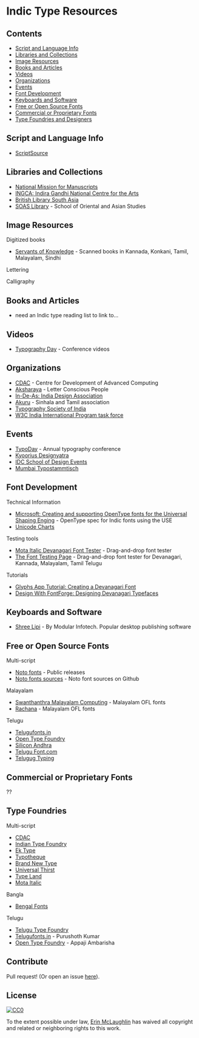 # Indic Type Resources

## Contents

- [Script and Language Info](#script-and-language-info)
- [Libraries and Collections](#libraries-and-collections)
- [Image Resources](#image-resources)
- [Books and Articles](#books-and-articles)
- [Videos](#videos)
- [Organizations](#organizations)
- [Events](#events)
- [Font Development](#font-development)
- [Keyboards and Software](#keyboards-and-software)
- [Free or Open Source Fonts](#free-or-open-source-fonts)
- [Commercial or Proprietary Fonts](#commercial-or-proprietary-fonts)
- [Type Foundries and Designers](#type-foundries-and-designers)



## Script and Language Info
- [ScriptSource](https://www.scriptsource.org/cms/scripts/page.php?)

## Libraries and Collections
- [National Mission for Manuscripts](https://www.namami.gov.in/)
- [INGCA: Indira Gandhi National Centre for the Arts](http://ignca.gov.in/online-digital-resources/)
- [British Library South Asia](https://www.bl.uk/subjects/south-asia)
- [SOAS Library](https://www.soas.ac.uk/library/) - School of Oriental and Asian Studies

## Image Resources
Digitized books

- [Servants of Knowledge](https://archive.org/details/ServantsOfKnowledge?&sort=-week&page=1) - Scanned books in Kannada, Konkani, Tamil, Malayalam, Sindhi

Lettering

Calligraphy

## Books and Articles

- need an Indic type reading list to link to...

## Videos
- [Typography Day](https://www.youtube.com/channel/UCiwFfiuw7igGGeK3fbD7r4w) - Conference videos

## Organizations
- [CDAC](https://www.cdac.in/) - Centre for Development of Advanced Computing
- [Aksharaya](http://aksharaya.org/en/landing/) - Letter Conscious People
- [In-De-As: India Design Association](http://www.in-de-as.org/)
- [Akuru](https://akuru.space/?fbclid=IwAR3nyNC8PR3b16Ss8oqwGHliokUTSs6BPPhlSxGlXPf8a7iF2DqLvBBTkQA) - Sinhala and Tamil association
- [Typography Society of India](https://typographyindia.blogspot.com/)
- [W3C India International Program task force](https://github.com/w3c/iip/)

## Events
- [TypoDay](http://www.typoday.in/) - Annual typography conference
- [Kyoorius Designyatra](https://designyatra.com/)
- [IDC School of Design Events](http://www.idc.iitb.ac.in/Event)
- [Mumbai Typostammtisch](https://www.instagram.com/mumbai_typostammtisch/?hl=en)

## Font Development

Technical Information
- [Microsoft: Creating and supporting OpenType fonts for the Universal Shaping Enging](https://docs.microsoft.com/en-us/typography/script-development/use) - OpenType spec for Indic fonts using the USE
- [Unicode Charts](https://unicode.org/charts/)

Testing tools
- [Mota Italic Devanagari Font Tester](https://www.motaitalic.com/tools/font-tester/devanagari/) - Drag-and-drop font tester
- [The Font Testing Page](https://www.musictypefoundry.com/text-font-testing/index-kannada.php) - Drag-and-drop font tester for Devanagari, Kannada, Malayalam, Tamil Telugu

Tutorials
- [Glyphs App Tutorial: Creating a Devanagari Font](https://glyphsapp.com/learn/creating-a-devanagari-font)
- [Design With FontForge: Designing Devanagari Typefaces](http://designwithfontforge.com/en-US/Designing_Devanagari_Typefaces.html)

## Keyboards and Software
- [Shree Lipi](https://www.modular-infotech.com/html/shreelipi.html) - By Modular Infotech. Popular desktop publishing software

## Free or Open Source Fonts

Multi-script
- [Noto fonts](https://www.google.com/get/noto/) - Public releases
- [Noto fonts sources](https://github.com/googlefonts/noto-source) - Noto font sources on Github

Malayalam
- [Swanthanthra Malayalam Computing](https://smc.org.in/fonts/) - Malayalam OFL fonts
- [Rachana](http://rachana.org.in/) - Malayalam OFL fonts

Telugu
- [Telugufonts.in](https://telugufonts.in/)
- [Open Type Foundry](http://opentypefoundry.com/)
- [Silicon Andhra](https://fonts.siliconandhra.org/)
- [Telugu Font.com](https://www.telugufont.com/index.php)
- [Telugug Typing](https://telugu.indiatyping.com/index.php/download-telugu-font)

## Commercial or Proprietary Fonts
??

## Type Foundries
Multi-script
- [CDAC](https://www.cdac.in/index.aspx?id=down_typeface)
- [Indian Type Foundry](https://www.indiantypefoundry.com/)
- [Ek Type](https://ektype.in/)
- [Typotheque](https://www.typotheque.com/fonts/indic)
- [Brand New Type](https://www.brandnewtype.com/) 
- [Universal Thirst](https://universalthirst.com/)
- [Type Land](https://type.land)
- [Mota Italic](https://www.motaitalic.com/)

Bangla
- [Bengal Fonts](https://bengalfonts.com/)

Telugu
- [Telugu Type Foundry](http://telugutype.com/)
- [Telugufonts.in](https://telugufonts.in/) - Purushoth Kumar
- [Open Type Foundry](http://opentypefoundry.com/) - Appaji Ambarisha




## Contribute
Pull request! (Or open an issue [here](https://github.com/fontwala/Indic-type-resources/issues)).


## License
[![CC0](https://licensebuttons.net/p/zero/1.0/88x31.png)](https://creativecommons.org/publicdomain/zero/1.0/)

To the extent possible under law, [Erin McLaughlin](https://github.com/fontwala) has waived all copyright and related or neighboring rights to this work.